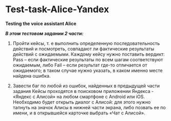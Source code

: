 # Test-task-Alice-Yandex
**Testing the voice assistant Alice**

***В этом тестовом задании 2 части:***
1)	Пройти кейсы, т. е выполнить определенную последовательность действий и посмотреть, совпадают ли фактические результаты действий с ожидаемыми.
Каждому кейсу нужно поставить вердикт:
Pass – если фактические результаты по всем шагам соответствуют ожидаемым, либо
Fail – если результат где-то отличается от ожидаемого; в таком случае нужно указать, в каком именно месте найдена ошибка.

2)	Завести баг по любой из ошибок, найденных в предыдущей части задания
Кейсы проходятся в поисковом приложении Яндекса - «Яндекс с Алисой» на любом смартфоне с Android или iOS. 
Необходимо будет открыть диалог с Алисой: для этого нужно тапнуть на значок Алисы в нижней части экрана, либо позвать ее по имени, и в открывшейся карточке выбрать «Чат с Алисой».

